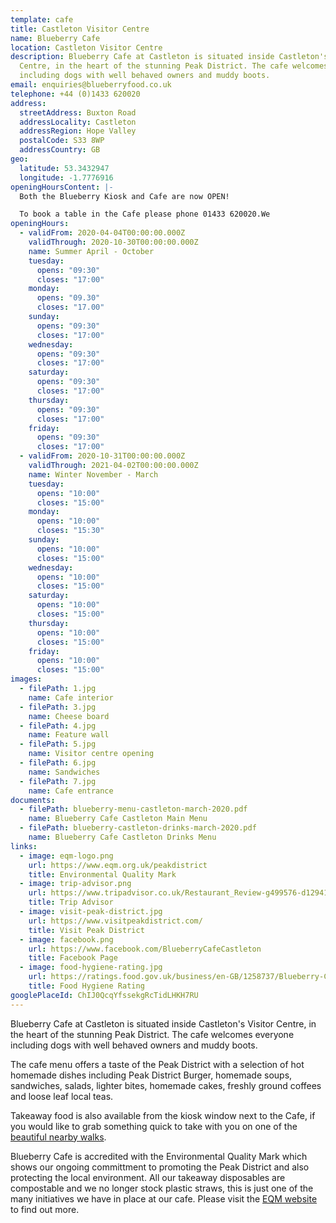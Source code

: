 ```yaml
---
template: cafe
title: Castleton Visitor Centre
name: Blueberry Cafe
location: Castleton Visitor Centre
description: Blueberry Cafe at Castleton is situated inside Castleton's Visitor
  Centre, in the heart of the stunning Peak District. The cafe welcomes everyone
  including dogs with well behaved owners and muddy boots.
email: enquiries@blueberryfood.co.uk
telephone: +44 (0)1433 620020
address:
  streetAddress: Buxton Road
  addressLocality: Castleton
  addressRegion: Hope Valley
  postalCode: S33 8WP
  addressCountry: GB
geo:
  latitude: 53.3432947
  longitude: -1.7776916
openingHoursContent: |-
  Both the Blueberry Kiosk and Cafe are now OPEN!

  To book a table in the Cafe please phone 01433 620020.We
openingHours:
  - validFrom: 2020-04-04T00:00:00.000Z
    validThrough: 2020-10-30T00:00:00.000Z
    name: Summer April - October
    tuesday:
      opens: "09:30"
      closes: "17:00"
    monday:
      opens: "09.30"
      closes: "17.00"
    sunday:
      opens: "09:30"
      closes: "17:00"
    wednesday:
      opens: "09:30"
      closes: "17:00"
    saturday:
      opens: "09:30"
      closes: "17:00"
    thursday:
      opens: "09:30"
      closes: "17:00"
    friday:
      opens: "09:30"
      closes: "17:00"
  - validFrom: 2020-10-31T00:00:00.000Z
    validThrough: 2021-04-02T00:00:00.000Z
    name: Winter November - March
    tuesday:
      opens: "10:00"
      closes: "15:00"
    monday:
      opens: "10:00"
      closes: "15:30"
    sunday:
      opens: "10:00"
      closes: "15:00"
    wednesday:
      opens: "10:00"
      closes: "15:00"
    saturday:
      opens: "10:00"
      closes: "15:00"
    thursday:
      opens: "10:00"
      closes: "15:00"
    friday:
      opens: "10:00"
      closes: "15:00"
images:
  - filePath: 1.jpg
    name: Cafe interior
  - filePath: 3.jpg
    name: Cheese board
  - filePath: 4.jpg
    name: Feature wall
  - filePath: 5.jpg
    name: Visitor centre opening
  - filePath: 6.jpg
    name: Sandwiches
  - filePath: 7.jpg
    name: Cafe entrance
documents:
  - filePath: blueberry-menu-castleton-march-2020.pdf
    name: Blueberry Cafe Castleton Main Menu
  - filePath: blueberry-castleton-drinks-march-2020.pdf
    name: Blueberry Cafe Castleton Drinks Menu
links:
  - image: eqm-logo.png
    url: https://www.eqm.org.uk/peakdistrict
    title: Environmental Quality Mark
  - image: trip-advisor.png
    url: https://www.tripadvisor.co.uk/Restaurant_Review-g499576-d12941738-Reviews-Blueberry_Cafe_Castleton-Castleton_Hope_Valley_Peak_District_National_Park_Engla.html
    title: Trip Advisor
  - image: visit-peak-district.jpg
    url: https://www.visitpeakdistrict.com/
    title: Visit Peak District
  - image: facebook.png
    url: https://www.facebook.com/BlueberryCafeCastleton
    title: Facebook Page
  - image: food-hygiene-rating.jpg
    url: https://ratings.food.gov.uk/business/en-GB/1258737/Blueberry-Cafe-(Castleton)-Ltd.-Hope-Valley
    title: Food Hygiene Rating
googlePlaceId: ChIJ0QcqYfssekgRcTidLHKH7RU
---
```


Blueberry Cafe at Castleton is situated inside Castleton's Visitor Centre, in the heart of the stunning Peak District. The cafe welcomes everyone including dogs with well behaved owners and muddy boots.

The cafe menu offers a taste of the Peak District with a selection of hot homemade dishes including Peak District Burger, homemade soups, sandwiches, salads, lighter bites, homemade cakes, freshly ground coffees and loose leaf local teas.

Takeaway food is also available from the kiosk window next to the Cafe, if you would like to grab something quick to take with you on one of the [beautiful nearby walks](https://www.visitpeakdistrict.com/things-to-do/activities/walking-and-hiking/10-great-walks-in-the-peak-district-and-derbyshire).

Blueberry Cafe is accredited with the Environmental Quality Mark which shows our ongoing committment to promoting the Peak District and also protecting the local environment. All our takeaway disposables are compostable and we no longer stock plastic straws, this is just one of the many initiatives we have in place at our cafe. Please visit the [EQM website](http://www.eqm.org.uk/peakdistrict/about-eqm.asp) to find out more.

